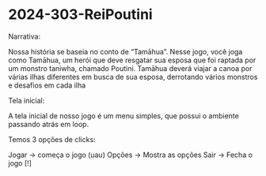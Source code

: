 # 2024-303-ReiPoutini
Narrativa:

Nossa história se baseia no conto de “Tamāhua”. Nesse jogo, você joga como Tamāhua, um herói que deve resgatar sua esposa que foi raptada por um monstro taniwha, chamado Poutini. Tamāhua deverá viajar a canoa por várias ilhas diferentes em busca de sua esposa, derrotando vários monstros e desafios em cada ilha

Tela inicial:

A tela inicial de nosso jogo é um menu simples, que possui o ambiente passando atrás em loop.

Temos 3 opções de clicks:

Jogar -> começa o jogo (uau)
Opções -> Mostra as opções
Sair -> Fecha o jogo
[!]
